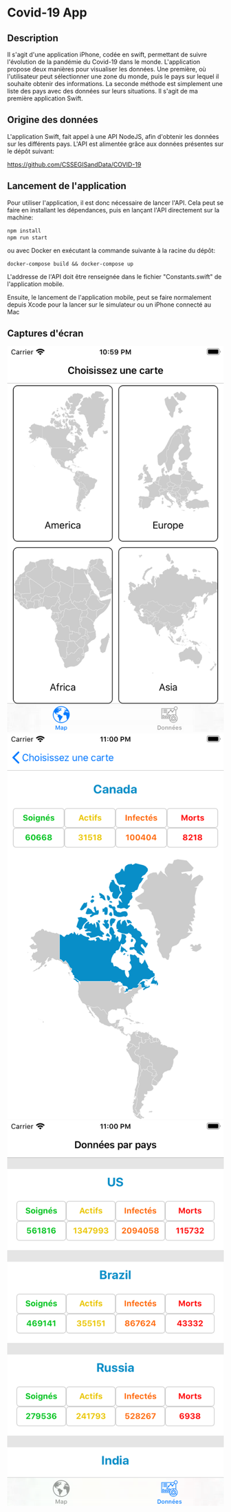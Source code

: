 # Covid-19 App

## Description

Il s'agit d'une application iPhone, codée en swift, permettant de suivre l'évolution de la pandémie du Covid-19 dans le monde. L'application propose deux manières pour visualiser les données. Une première, où l'utilisateur peut sélectionner une zone du monde, puis le pays sur lequel il souhaite obtenir des informations. La seconde méthode est simplement une liste des pays avec des données sur leurs situations. Il s'agit de ma première application Swift.

## Origine des données

L'application Swift, fait appel à une API NodeJS, afin d'obtenir les données sur les différents pays. L'API est alimentée grâce aux données présentes sur le dépôt suivant:

https://github.com/CSSEGISandData/COVID-19

## Lancement de l'application

Pour utiliser l'application, il est donc nécessaire de lancer l'API. Cela peut se faire en installant les dépendances, puis en lançant l'API directement sur la machine:

```
npm install
npm run start
```

ou avec Docker en exécutant la commande suivante à la racine du dépôt:

```
docker-compose build && docker-compose up
```

L'addresse de l'API doit être renseignée dans le fichier "Constants.swift" de l'application mobile.

Ensuite, le lancement de l'application mobile, peut se faire normalement depuis Xcode pour la lancer sur le simulateur ou un iPhone connecté au Mac

## Captures d'écran

![ChooseMap](./assets/ChooseMap.png)
![Map](./assets/Map.png)
![List](./assets/List.png)